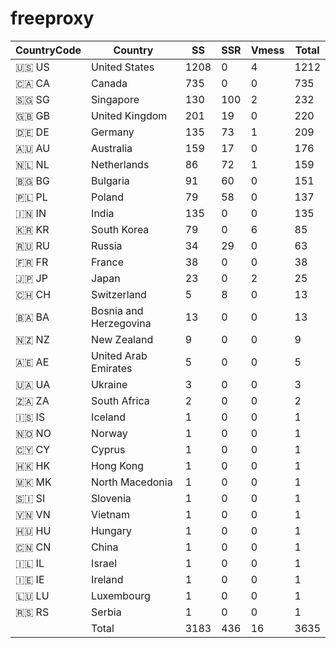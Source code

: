 # freeproxy

|CountryCode|Country|SS|SSR|Vmess|Total|
|  ----  | ----  |  ----  | ----  |  ----  | ----  |
|🇺🇸 US|United States|1208|0|4|1212|
|🇨🇦 CA|Canada|735|0|0|735|
|🇸🇬 SG|Singapore|130|100|2|232|
|🇬🇧 GB|United Kingdom|201|19|0|220|
|🇩🇪 DE|Germany|135|73|1|209|
|🇦🇺 AU|Australia|159|17|0|176|
|🇳🇱 NL|Netherlands|86|72|1|159|
|🇧🇬 BG|Bulgaria|91|60|0|151|
|🇵🇱 PL|Poland|79|58|0|137|
|🇮🇳 IN|India|135|0|0|135|
|🇰🇷 KR|South Korea|79|0|6|85|
|🇷🇺 RU|Russia|34|29|0|63|
|🇫🇷 FR|France|38|0|0|38|
|🇯🇵 JP|Japan|23|0|2|25|
|🇨🇭 CH|Switzerland|5|8|0|13|
|🇧🇦 BA|Bosnia and Herzegovina|13|0|0|13|
|🇳🇿 NZ|New Zealand|9|0|0|9|
|🇦🇪 AE|United Arab Emirates|5|0|0|5|
|🇺🇦 UA|Ukraine|3|0|0|3|
|🇿🇦 ZA|South Africa|2|0|0|2|
|🇮🇸 IS|Iceland|1|0|0|1|
|🇳🇴 NO|Norway|1|0|0|1|
|🇨🇾 CY|Cyprus|1|0|0|1|
|🇭🇰 HK|Hong Kong|1|0|0|1|
|🇲🇰 MK|North Macedonia|1|0|0|1|
|🇸🇮 SI|Slovenia|1|0|0|1|
|🇻🇳 VN|Vietnam|1|0|0|1|
|🇭🇺 HU|Hungary|1|0|0|1|
|🇨🇳 CN|China|1|0|0|1|
|🇮🇱 IL|Israel|1|0|0|1|
|🇮🇪 IE|Ireland|1|0|0|1|
|🇱🇺 LU|Luxembourg|1|0|0|1|
|🇷🇸 RS|Serbia|1|0|0|1|
||Total|3183|436|16|3635|
